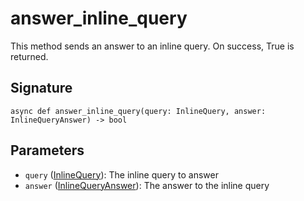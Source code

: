 # answer_inline_query

This method sends an answer to an inline query. On success, True is returned.

## Signature

`async def answer_inline_query(query: InlineQuery, answer: InlineQueryAnswer) -> bool`

## Parameters

- `query` ([InlineQuery](../types/inline/inline_query)): The inline query to answer
- `answer` ([InlineQueryAnswer](../types/inline/inline_query_answer)): The answer to the inline query